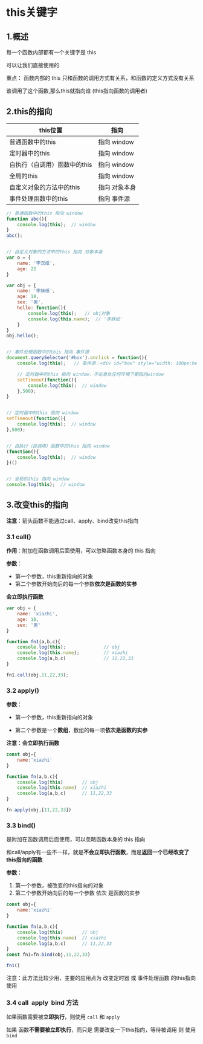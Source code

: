 # this关键字

## 1.概述

每一个函数内部都有一个关键字是 this

可以让我们直接使用的

重点： 函数内部的 this 只和函数的调用方式有关系，和函数的定义方式没有关系

谁调用了这个函数,那么this就指向谁 (this指向函数的调用者)



## 2.this的指向

| this位置                     | 指向          |
| - | - |
| 普通函数中的this   | 指向 window |
| 定时器中的this   | 指向 window |
| 自执行（自调用）函数中的this  | 指向 window |
| 全局的this  | 指向 window |
| 自定义对象的方法中的this | 指向 对象本身 |
| 事件处理函数中的this | 指向 事件源 |


```js
// 普通函数中的this 指向 window
function abc(){
    console.log(this);  // window
}
abc();


// 自定义对象的方法中的this 指向 对象本身
var o = {
    name: '李汉纸',
    age: 22
}

var obj = {
    name: '李妹纸',
    age: 18,
    sex: '男',
    hello: function(){
        console.log(this);   // obj对象
        console.log(this.name);  // '李妹纸'
    }
}
obj.hello();


// 事件处理函数中的this 指向 事件源
document.querySelector('#box').onclick = function(){
    console.log(this);   // 事件源：<div id="box" style="width: 100px;height: 100px;background: orange;"></div>

    // 定时器中的this 指向 window，不论身处任何环境下都指向window
    setTimeout(function(){
        console.log(this);  // window
    },500);
}


// 定时器中的this 指向 window
setTimeout(function(){
    console.log(this);  // window
},500);


// 自执行（自调用）函数中的this 指向 window
(function(){
    console.log(this);  // window
})()


// 全局的this 指向 window
console.log(this);  // window
```



## 3.改变this的指向

**注意**：箭头函数不能通过call、apply、bind改变this指向

### 3.1 call() 

**作用**：附加在函数调用后面使用，可以忽略函数本身的 this 指向

**参数**：

- 第一个参数，this重新指向的对象
- 第二个参数开始向后的每一个参数**依次是函数的实参**

**会立即执行函数**

```js
var obj = {
	name: 'xiazhi',
	age: 18,
	sex: '男'
}

function fn1(a,b,c){    
	console.log(this);              // obj
	console.log(this.name);         // xiazhi
	console.log(a,b,c)      		// 11,22,33     
}

fn1.call(obj,11,22,33);  
```



### 3.2 apply() 

**参数**：

- 第一个参数，this重新指向的对象

- 第二个参数是一个**数组**，数组的每一项**依次是函数的实参**

**注意**：**会立即执行函数**


```js
const obj={
    name:'xiazhi'
}

function fn(a,b,c){
    console.log(this)       // obj
    console.log(this.name)  // xiazhi
    console.log(a,b,c)      // 11,22,33
}

fn.apply(obj,[11,22,33])
```



### 3.3 bind()

是附加在函数调用后面使用，可以忽略函数本身的 this 指向

和call/apply有一些不一样，就是**不会立即执行函数**，而是**返回一个已经改变了this指向的函数**

**参数**：

1. 第一个参数，被改变的this指向的对象
1. 第二个参数开始向后的每一个参数 依次 是函数的实参

```js
const obj={
    name:'xiazhi'
}

function fn(a,b,c){
    console.log(this)       // obj
    console.log(this.name)  // xiazhi
    console.log(a,b,c)      // 11,22,33
}
const fn1=fn.bind(obj,11,22,33)

fn1()
```



注意：此方法比较少用，主要的应用点为 改变定时器 或 事件处理函数 的this指向使用





### 3.4 call  apply  bind 方法

如果函数需要被**立即执行**，则使用 `call` 和 `apply`

如果 函数**不需要被立即执行**，而只是 需要改变一下this指向，等待被调用 则 使用 `bind`





